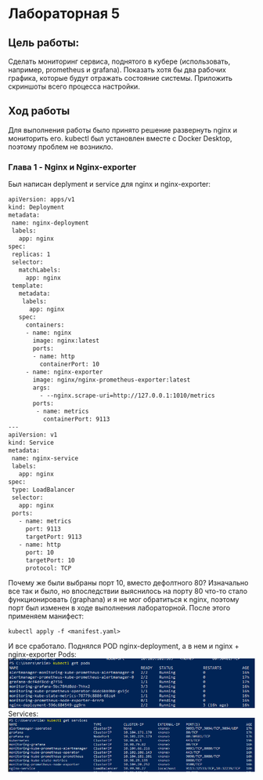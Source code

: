 # Лабораторная 5


## Цель работы:
Сделать мониторинг сервиса, поднятого в кубере (использовать, например, prometheus и grafana). Показать хотя бы два рабочих графика, которые будут отражать состояние системы. Приложить скриншоты всего процесса настройки.

## Ход работы

Для выполнения работы было принято решение развернуть nginx и мониторить его.
kubectl был установлен вместе с Docker Desktop, поэтому проблем не возникло.
### Глава 1 - Nginx и Nginx-exporter
Был написан deplyment и service для nginx и nginx-exporter:
```
apiVersion: apps/v1
kind: Deployment
metadata:
 name: nginx-deployment
 labels:
   app: nginx
spec:
 replicas: 1
 selector:
   matchLabels:
     app: nginx
 template:
   metadata:
    labels:
      app: nginx
   spec:
     containers:
     - name: nginx
       image: nginx:latest
       ports:
       - name: http
         containerPort: 10
     - name: nginx-exporter
       image: nginx/nginx-prometheus-exporter:latest
       args:
         - --nginx.scrape-uri=http://127.0.0.1:1010/metrics
       ports:
        - name: metrics
          containerPort: 9113
---
apiVersion: v1
kind: Service
metadata:
 name: nginx-service
 labels:
   app: nginx
spec:
 type: LoadBalancer
 selector:
   app: nginx
 ports:
   - name: metrics
     port: 9113
     targetPort: 9113
   - name: http
     port: 10
     targetPort: 10
     protocol: TCP
```
Почему же были выбраны порт 10, вместо дефолтного 80? Изначально все так и было, но впоследствии выяснилось на порту 80 что-то стало функционировать (graphana) и я не мог обратиться к nginx, поэтому порт был изменен в ходе выполнения лабораторной.
После этого применяем манифест:
```
kubectl apply -f <manifest.yaml>
```
И все сработало. Поднялся POD nginx-deployment, а в нем и nginx + nginx-exporter
Pods:
![pods](./images/pods.png)
Services:
![pods](./images/services.png)

